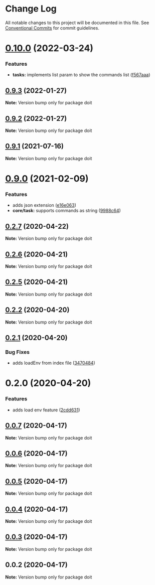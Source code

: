 # Change Log

All notable changes to this project will be documented in this file.
See [Conventional Commits](https://conventionalcommits.org) for commit guidelines.

# [0.10.0](https://github.com/only-doit/doit/compare/v0.9.3...v0.10.0) (2022-03-24)


### Features

* **tasks:** implements list param to show the commands list ([f567aaa](https://github.com/only-doit/doit/commit/f567aaa521c3b9be778dd9f833c400d38bb0ec6d))





## [0.9.3](https://github.com/only-doit/doit/compare/v0.9.2...v0.9.3) (2022-01-27)

**Note:** Version bump only for package doit





## [0.9.2](https://github.com/only-doit/doit/compare/v0.9.1...v0.9.2) (2022-01-27)

**Note:** Version bump only for package doit





## [0.9.1](https://github.com/only-doit/doit/compare/v0.9.0...v0.9.1) (2021-07-16)

**Note:** Version bump only for package doit





# [0.9.0](https://github.com/only-doit/doit/compare/v0.8.2...v0.9.0) (2021-02-09)


### Features

* adds json extension ([e16e063](https://github.com/only-doit/doit/commit/e16e06347054f9afc868d3911987f4c51d8b229c))
* **core/task:** supports commands as string ([9988c64](https://github.com/only-doit/doit/commit/9988c647f72b8407711ba54bc8c3fb4828bdf248))





## [0.2.7](https://github.com/only-doit/doit/compare/v0.2.6...v0.2.7) (2020-04-22)

**Note:** Version bump only for package doit





## [0.2.6](https://github.com/only-doit/doit/compare/v0.2.5...v0.2.6) (2020-04-21)

**Note:** Version bump only for package doit





## [0.2.5](https://github.com/only-doit/doit/compare/v0.2.4...v0.2.5) (2020-04-21)

**Note:** Version bump only for package doit





## [0.2.2](https://github.com/anteriovieira/doit/compare/v0.2.1...v0.2.2) (2020-04-20)

**Note:** Version bump only for package doit





## [0.2.1](https://github.com/anteriovieira/doit/compare/v0.2.0...v0.2.1) (2020-04-20)


### Bug Fixes

* adds loadEnv from index file ([3470484](https://github.com/anteriovieira/doit/commit/3470484e1a347ed3fe157b489ed28cd89bd98961))





# 0.2.0 (2020-04-20)


### Features

* adds load env feature ([2cdd631](https://github.com/anteriovieira/doit/commit/2cdd6316f2b96c783f6eb7118ef93ad255429fe5))





## [0.0.7](https://github.com/anteriovieira/doit/compare/v0.0.6...v0.0.7) (2020-04-17)

**Note:** Version bump only for package doit





## [0.0.6](https://github.com/anteriovieira/doit/compare/v0.0.5...v0.0.6) (2020-04-17)

**Note:** Version bump only for package doit





## [0.0.5](https://github.com/anteriovieira/doit/compare/v0.0.4...v0.0.5) (2020-04-17)

**Note:** Version bump only for package doit





## [0.0.4](https://github.com/anteriovieira/doit/compare/v0.0.3...v0.0.4) (2020-04-17)

**Note:** Version bump only for package doit





## [0.0.3](https://github.com/anteriovieira/doit/compare/v0.0.2...v0.0.3) (2020-04-17)

**Note:** Version bump only for package doit





## 0.0.2 (2020-04-17)

**Note:** Version bump only for package doit

